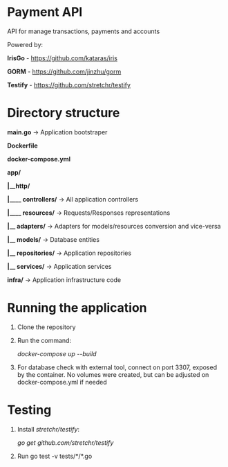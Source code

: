 # Payment API
API for manage transactions, payments and accounts

Powered by:

**IrisGo** - https://github.com/kataras/iris

**GORM** - https://github.com/jinzhu/gorm

**Testify** - https://github.com/stretchr/testify

# Directory structure

**main.go** -> Application bootstraper

**Dockerfile**

**docker-compose.yml**

**app/**

**|__http/**

**|____ controllers/** -> All application controllers

**|____ resources/** -> Requests/Responses representations

**|__ adapters/** -> Adapters for models/resources conversion and vice-versa

**|__ models/** -> Database entities

**|__ repositories/** -> Application repositories

**|__ services/** -> Application services

**infra/** -> Application infrastructure code
	
# Running the application

 1. Clone the repository
 2. Run the command:
 

	*docker-compose up --build*
3. For database check  with external tool, connect on port 3307, exposed by the container. No volumes were created, but can be adjusted on docker-compose.yml if needed

# Testing

1. Install *stretchr/testify*:
   
	*go get github.com/stretchr/testify*
2. Run go test -v tests/\*/*.go